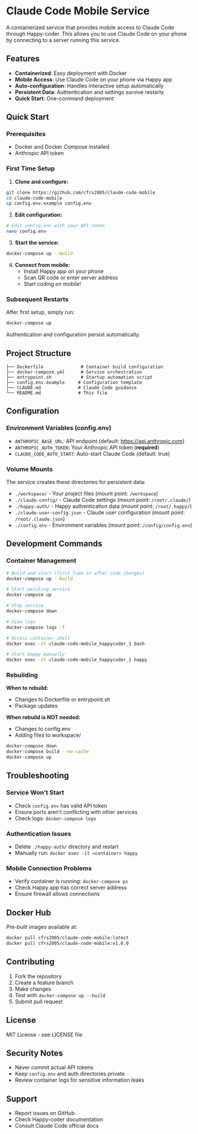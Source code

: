# Claude Code Mobile Service

A containerized service that provides mobile access to Claude Code through Happy-coder. This allows you to use Claude Code on your phone by connecting to a server running this service.

## Features

- **Containerized**: Easy deployment with Docker
- **Mobile Access**: Use Claude Code on your phone via Happy app
- **Auto-configuration**: Handles interactive setup automatically  
- **Persistent Data**: Authentication and settings survive restarts
- **Quick Start**: One-command deployment

## Quick Start

### Prerequisites

- Docker and Docker Compose installed
- Anthropic API token

### First Time Setup

1. **Clone and configure:**
```bash
git clone https://github.com/cfrs2005/claude-code-mobile
cd claude-code-mobile
cp config.env.example config.env
```

2. **Edit configuration:**
```bash
# Edit config.env with your API token
nano config.env
```

3. **Start the service:**
```bash
docker-compose up --build
```

4. **Connect from mobile:**
   - Install Happy app on your phone
   - Scan QR code or enter server address
   - Start coding on mobile!

### Subsequent Restarts

After first setup, simply run:
```bash
docker-compose up
```

Authentication and configuration persist automatically.

## Project Structure

```
├── Dockerfile              # Container build configuration
├── docker-compose.yml      # Service orchestration  
├── entrypoint.sh           # Startup automation script
├── config.env.example     # Configuration template
├── CLAUDE.md              # Claude Code guidance
└── README.md              # This file
```

## Configuration

### Environment Variables (config.env)

- `ANTHROPIC_BASE_URL`: API endpoint (default: https://api.anthropic.com)
- `ANTHROPIC_AUTH_TOKEN`: Your Anthropic API token (**required**)
- `CLAUDE_CODE_AUTO_START`: Auto-start Claude Code (default: true)

### Volume Mounts

The service creates these directories for persistent data:

- `./workspace/` - Your project files (mount point: `/workspace`)
- `./claude-config/` - Claude Code settings (mount point: `/root/.claude/`)
- `./happy-auth/` - Happy authentication data (mount point: `/root/.happy/`)
- `./claude-user-config.json` - Claude user configuration (mount point: `/root/.claude.json`)
- `./config.env` - Environment variables (mount point: `/config/config.env`)

## Development Commands

### Container Management
```bash
# Build and start (first time or after code changes)
docker-compose up --build

# Start existing service
docker-compose up

# Stop service
docker-compose down

# View logs  
docker-compose logs -f

# Access container shell
docker exec -it claude-code-mobile_happycoder_1 bash

# Start Happy manually
docker exec -it claude-code-mobile_happycoder_1 happy
```

### Rebuilding

**When to rebuild:**
- Changes to Dockerfile or entrypoint.sh
- Package updates

**When rebuild is NOT needed:**
- Changes to config.env
- Adding files to workspace/

```bash
docker-compose down
docker-compose build --no-cache
docker-compose up
```

## Troubleshooting

### Service Won't Start
- Check `config.env` has valid API token
- Ensure ports aren't conflicting with other services
- Check logs: `docker-compose logs`

### Authentication Issues
- Delete `./happy-auth/` directory and restart
- Manually run: `docker exec -it <container> happy`

### Mobile Connection Problems
- Verify container is running: `docker-compose ps`
- Check Happy app has correct server address
- Ensure firewall allows connections

## Docker Hub

Pre-built images available at:
```bash
docker pull cfrs2005/claude-code-mobile:latest
docker pull cfrs2005/claude-code-mobile:v1.0.0
```

## Contributing

1. Fork the repository
2. Create a feature branch
3. Make changes
4. Test with `docker-compose up --build`
5. Submit pull request

## License

MIT License - see LICENSE file

## Security Notes

- Never commit actual API tokens
- Keep `config.env` and auth directories private
- Review container logs for sensitive information leaks

## Support

- Report issues on GitHub
- Check Happy-coder documentation
- Consult Claude Code official docs
